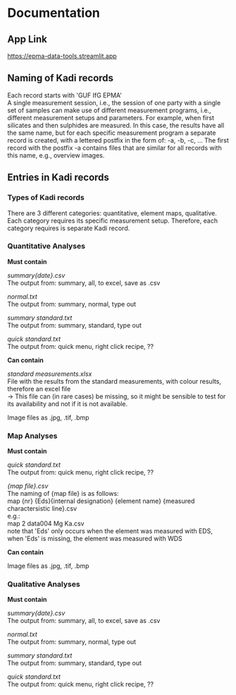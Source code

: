 # Documentation

## App Link  

https://epma-data-tools.streamlit.app

## Naming of Kadi records  

Each record starts with 'GUF IfG EPMA'  
A single measurement session, i.e., the session of one party with a single set of samples can make use of different measurement programs, i.e., different measurement setups and parameters. For example, when first silicates and then sulphides are measured. In this case, the results have all the same name, but for each specific measurement program a separate record is created, with a lettered postfix in the form of: -a, -b, -c, ... The first record with the postfix -a contains files that are similar for all records with this name, e.g., overview images.

## Entries in Kadi records  


### Types of Kadi records
There are 3 different categories: quantitative, element maps, qualitative. Each category requires its specific measurement setup. Therefore, each category requires is separate Kadi record.

### Quantitative Analyses  

**Must contain**  

*summary{date}.csv*  
The output from: summary, all, to excel, save as .csv  
  
*normal.txt*  
The output from: summary, normal, type out  
  
*summary standard.txt*  
The output from: summary, standard, type out  

*quick standard.txt*  
The output from: quick menu, right click recipe, ??  

  
**Can contain**  

*standard measurements.xlsx*  
File with the results from the standard measurements, with colour results, therefore an excel file  
-> This file can (in rare cases) be missing, so it might be sensible to test for its availability and not if it is not available.

Image files as .jpg, .tif, .bmp  


### Map Analyses  

**Must contain**  

*quick standard.txt*  
The output from: quick menu, right click recipe, ??  

*{map file}.csv*  
The naming of {map file} is as follows:  
map {nr} {Eds}{internal designation} {element name} {measured charactersistic line}.csv  
e.g.:  
map 2 data004 Mg Ka.csv  
note that 'Eds' only occurs when the element was measured with EDS, when 'Eds' is missing, the element was measured with WDS
  
**Can contain**  

Image files as .jpg, .tif, .bmp  


### Qualitative Analyses  

**Must contain**  

*summary{date}.csv*  
The output from: summary, all, to excel, save as .csv  
  
*normal.txt*  
The output from: summary, normal, type out  
  
*summary standard.txt*  
The output from: summary, standard, type out  

*quick standard.txt*  
The output from: quick menu, right click recipe, ??  
